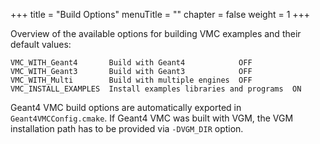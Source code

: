 +++
title = "Build Options"
menuTitle = ""
chapter = false
weight = 1
+++

Overview of the available options for building VMC examples and their default values:
```
VMC_WITH_Geant4       Build with Geant4            OFF
VMC_WITH_Geant3       Build with Geant3            OFF
VMC_WITH_Multi        Build with multiple engines  OFF
VMC_INSTALL_EXAMPLES  Install examples libraries and programs  ON
```

Geant4 VMC build options are automatically exported in `Geant4VMCConfig.cmake`. If Geant4 VMC  was built with VGM, the VGM installation path has to be provided via `-DVGM_DIR` option.
